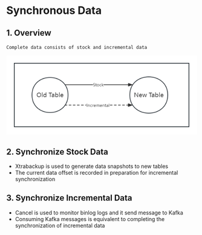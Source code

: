 # Synchronous Data

## 1. Overview

```
Complete data consists of stock and incremental data
```

![Large Table Splitting Design (2) - Overview](../../Material/image/Large%20Table%20Splitting%20Design%20(2)%20-%20Overview.png)

## 2. Synchronize Stock Data

* Xtrabackup is used to generate data snapshots to new tables
* The current data offset is recorded in preparation for incremental synchronization

## 3. Synchronize Incremental Data

* Cancel is used to monitor binlog logs and it send message to Kafka
* Consuming Kafka messages is equivalent to completing the synchronization of incremental data
